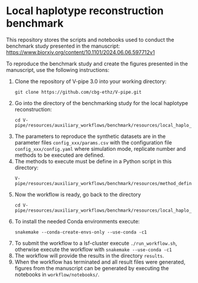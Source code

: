 # Local haplotype reconstruction benchmark 

This repository stores the scripts and notebooks used to conduct the benchmark study presented in the manuscript: https://www.biorxiv.org/content/10.1101/2024.06.06.597712v1 

To reproduce the benchmark study and create the figures presented in the manuscript, use the following instructions:
1. Clone the repository of V-pipe 3.0 into your working directory:
   ```shell
   git clone https://github.com/cbg-ethz/V-pipe.git
   ```
2. Go into the directory of the benchmarking study for the local haplotype reconstruction:
   ```shell
   cd V-pipe/resources/auxiliary_workflows/benchmark/resources/local_haplo_setup
   ```
3. The parameters to reproduce the synthetic datasets are in the parameter files `config_xxx/params.csv` with the configuration file `config_xxx/config.yaml` where simulation mode, replicate number and methods to be executed are defined.   
4. The methods to execute must be define in a Python script in this directory:  
   ```shell
   V-pipe/resources/auxiliary_workflows/benchmark/resources/method_definitions.
   ```
5. Now the workflow is ready, go back to the directory  
   ```shell
   cd V-pipe/resources/auxiliary_workflows/benchmark/resources/local_haplo_setup
   ```
6. To install the needed Conda environments execute:
   ```shell
   snakemake --conda-create-envs-only --use-conda -c1
   ```
7. To submit the workflow to a lsf-cluster execute `./run_workflow.sh`, otherwise execute the workflow with `snakemake --use-conda -c1`  
8. The workflow will provide the results in the directory `results`.   
9. When the workflow has terminated and all result files were generated, figures from the manuscript can be generated by executing the notebooks in `workflow/notebooks/`.  
